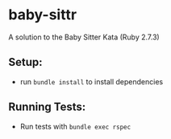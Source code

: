# baby-sittr

A solution to the Baby Sitter Kata (Ruby 2.7.3)

## Setup:

- run `bundle install` to install dependencies

## Running Tests:

- Run tests with `bundle exec rspec`
